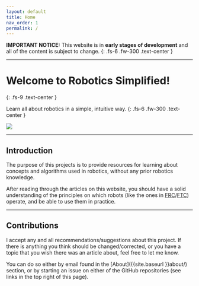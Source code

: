 ```yaml
---
layout: default
title: Home
nav_order: 1
permalink: /
---
```


**IMPORTANT NOTICE:** This website is in **early stages of development** and all of the content is subject to change.
{: .fs-6 .fw-300 .text-center }

---

# Welcome to Robotics Simplified!
{: .fs-9 .text-center }

Learn all about robotics in a simple, intuitive way.
{: .fs-6 .fw-300 .text-center }

<img src="{{site.url}}/assets/images/logo.png">

---

## Introduction
The purpose of this projects is to provide resources for learning about concepts and algorithms used in robotics, without any prior robotics knowledge.

After reading through the articles on this website, you should have a solid understanding of the principles on which robots (like the ones in [FRC](https://www.firstinspires.org/robotics/frc)/[FTC](https://www.firstinspires.org/robotics/ftc)) operate, and be able to use them in practice.

---

## Contributions
I accept any and all recommendations/suggestions about this project. If there is anything you think should be changed/corrected, or you have a topic that you wish there was an article about, feel free to let me know.

You can do so either by email found in the [About]({{site.baseurl }}about/) section, or by starting an issue on either of the GitHub repositories (see links in the top right of this page).
